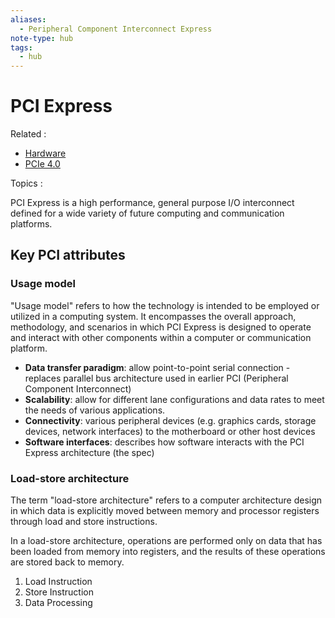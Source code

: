 ```yaml
---
aliases:
  - Peripheral Component Interconnect Express
note-type: hub
tags:
  - hub
---
```


# PCI Express

Related :

- [Hardware](Hardware.md)
- [PCIe 4.0](PCIe%20Revision%204.md)

Topics :

PCI Express is a high performance, general purpose I/O interconnect defined for a wide
variety of future computing and communication platforms.

## Key PCI attributes

### Usage model

"Usage model" refers to how the technology is intended to be employed or
utilized in a computing system. It encompasses the overall approach, methodology,
and scenarios in which PCI Express is designed to operate and interact with other
components within a computer or communication platform.

- **Data transfer paradigm**: allow point-to-point serial connection - replaces
  parallel bus architecture used in earlier PCI (Peripheral Component Interconnect)
- **Scalability**: allow for different lane configurations and data rates to
  meet the needs of various applications.
- **Connectivity**: various peripheral devices (e.g. graphics cards,
  storage devices, network interfaces) to the motherboard or other host devices
- **Software interfaces**: describes how software interacts with the PCI
  Express architecture (the spec)

### Load-store architecture

The term "load-store architecture" refers to a computer architecture design in
which data is explicitly moved between memory and processor registers through
load and store instructions.

In a load-store architecture, operations are performed only on data that has
been loaded from memory into registers, and the results of these operations are
stored back to memory.

1. Load Instruction
2. Store Instruction
3. Data Processing
